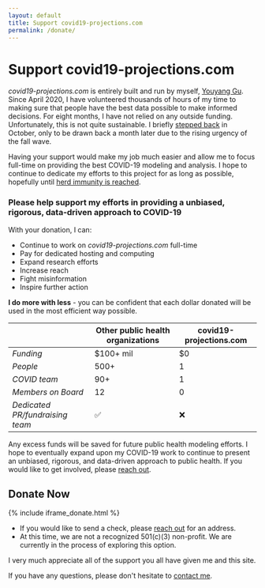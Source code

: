 ```yaml
---
layout: default
title: Support covid19-projections.com
permalink: /donate/
---
```

# Support covid19-projections.com

*covid19-projections.com* is entirely built and run by myself, [Youyang Gu](https://youyanggu.com). Since April 2020, I have volunteered thousands of hours of my time to making sure that people have the best data possible to make informed decisions. For eight months, I have not relied on any outside funding. Unfortunately, this is not quite sustainable. I briefly [stepped back](https://youyanggu.com/blog/six-months-later) in October, only to be drawn back a month later due to the rising urgency of the fall wave.

Having your support would make my job much easier and allow me to focus full-time on providing the best COVID-19 modeling and analysis. I hope to continue to dedicate my efforts to this project for as long as possible, hopefully until [herd immunity is reached](/path-to-herd-immunity).

### Please help support my efforts in providing a unbiased, rigorous, data-driven approach to COVID-19

With your donation, I can:

- Continue to work on *covid19-projections.com* full-time
- Pay for dedicated hosting and computing
- Expand research efforts
- Increase reach
- Fight misinformation
- Inspire further action

**I do more with less** - you can be confident that each dollar donated will be used in the most efficient way possible.

| | Other public health organizations | covid19-projections.com | 
| --- | --- | --- |
| *Funding* | $100+ mil | $0 |
| *People* | 500+ | 1 |
| *COVID team* | 90+ | 1 |
| *Members on Board* | 12 | 0 |
| *Dedicated PR/fundraising team* | ✅ | ❌ |

Any excess funds will be saved for future public health modeling efforts. I hope to eventually expand upon my COVID-19 work to continue to present an unbiased, rigorous, and data-driven approach to public health. If you would like to get involved, please [reach out](https://youyanggu.com/contact).

## Donate Now

{% include iframe_donate.html %}

- If you would like to send a check, please [reach out](/contact) for an address.
- At this time, we are not a recognized 501(c)(3) non-profit. We are currently in the process of exploring this option.

I very much appreciate all of the support you all have given me and this site.

If you have any questions, please don't hesitate to [contact me](/contact).
